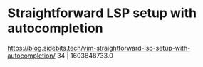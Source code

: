 # Straightforward LSP setup with autocompletion
https://blog.sidebits.tech/vim-straightforward-lsp-setup-with-autocompletion/
34 | 1603648733.0

